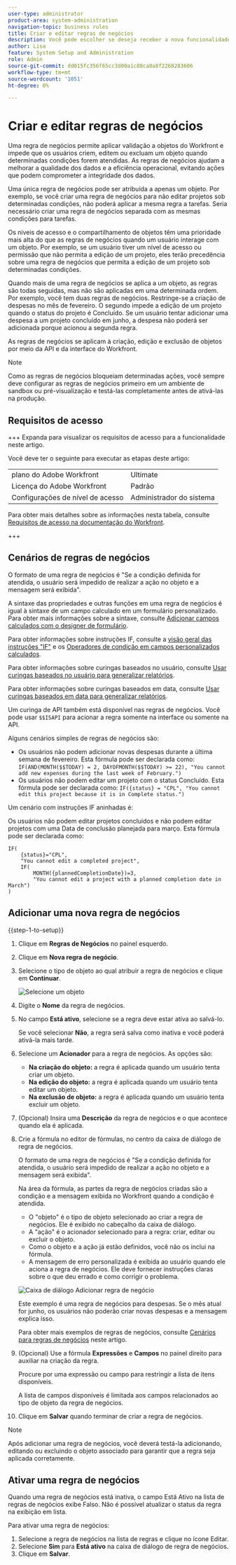 ```yaml
---
user-type: administrator
product-area: system-administration
navigation-topic: business rules
title: Criar e editar regras de negócios
description: Você pode escolher se deseja receber a nova funcionalidade do Workfront mensal ou trimestralmente.
author: Lisa
feature: System Setup and Administration
role: Admin
source-git-commit: dd015fc356f65cc3d00a1c88ca0a8f2268283606
workflow-type: tm+mt
source-wordcount: '1051'
ht-degree: 0%

---
```


# Criar e editar regras de negócios

Uma regra de negócios permite aplicar validação a objetos do Workfront e impede que os usuários criem, editem ou excluam um objeto quando determinadas condições forem atendidas. As regras de negócios ajudam a melhorar a qualidade dos dados e a eficiência operacional, evitando ações que podem comprometer a integridade dos dados.

Uma única regra de negócios pode ser atribuída a apenas um objeto. Por exemplo, se você criar uma regra de negócios para não editar projetos sob determinadas condições, não poderá aplicar a mesma regra a tarefas. Seria necessário criar uma regra de negócios separada com as mesmas condições para tarefas.

Os níveis de acesso e o compartilhamento de objetos têm uma prioridade mais alta do que as regras de negócios quando um usuário interage com um objeto. Por exemplo, se um usuário tiver um nível de acesso ou permissão que não permita a edição de um projeto, eles terão precedência sobre uma regra de negócios que permita a edição de um projeto sob determinadas condições.

Quando mais de uma regra de negócios se aplica a um objeto, as regras são todas seguidas, mas não são aplicadas em uma determinada ordem. Por exemplo, você tem duas regras de negócios. Restringe-se a criação de despesas no mês de fevereiro. O segundo impede a edição de um projeto quando o status do projeto é Concluído. Se um usuário tentar adicionar uma despesa a um projeto concluído em junho, a despesa não poderá ser adicionada porque acionou a segunda regra.

As regras de negócios se aplicam à criação, edição e exclusão de objetos por meio da API e da interface do Workfront.

>[!NOTE]
>
>Como as regras de negócios bloqueiam determinadas ações, você sempre deve configurar as regras de negócios primeiro em um ambiente de sandbox ou pré-visualização e testá-las completamente antes de ativá-las na produção.

## Requisitos de acesso

+++ Expanda para visualizar os requisitos de acesso para a funcionalidade neste artigo.

Você deve ter o seguinte para executar as etapas deste artigo:

<table style="table-layout:auto"> 
 <col> 
 <col> 
 <tbody> 
  <tr> 
   <td>plano do Adobe Workfront</td> 
   <td>Ultimate</td> 
  </tr> 
  <tr> 
   <td>Licença do Adobe Workfront</td> 
   <td>Padrão</td> 
  </tr> 
  <tr> 
   <td>Configurações de nível de acesso</td> 
   <td>Administrador do sistema</td> 
  </tr>  
 </tbody> 
</table>

Para obter mais detalhes sobre as informações nesta tabela, consulte [Requisitos de acesso na documentação do Workfront](/help/quicksilver/administration-and-setup/add-users/access-levels-and-object-permissions/access-level-requirements-in-documentation.md).

+++

## Cenários de regras de negócios

O formato de uma regra de negócios é &quot;Se a condição definida for atendida, o usuário será impedido de realizar a ação no objeto e a mensagem será exibida&quot;.

A sintaxe das propriedades e outras funções em uma regra de negócios é igual à sintaxe de um campo calculado em um formulário personalizado. Para obter mais informações sobre a sintaxe, consulte [Adicionar campos calculados com o designer de formulário](/help/quicksilver/administration-and-setup/customize-workfront/create-manage-custom-forms/form-designer/design-a-form/add-a-calculated-field.md).

Para obter informações sobre instruções IF, consulte a [ visão geral das instruções &quot;IF&quot;](/help/quicksilver/reports-and-dashboards/reports/calc-cstm-data-reports/if-statements-overview.md) e os [Operadores de condição em campos personalizados calculados](/help/quicksilver/reports-and-dashboards/reports/calc-cstm-data-reports/condition-operators-calculated-custom-expressions.md).

Para obter informações sobre curingas baseados no usuário, consulte [Usar curingas baseados no usuário para generalizar relatórios](/help/quicksilver/reports-and-dashboards/reports/reporting-elements/use-user-based-wildcards-generalize-reports.md).

Para obter informações sobre curingas baseados em data, consulte [Usar curingas baseados em data para generalizar relatórios](/help/quicksilver/reports-and-dashboards/reports/reporting-elements/use-date-based-wildcards-generalize-reports.md).

Um curinga de API também está disponível nas regras de negócios. Você pode usar `$$ISAPI` para acionar a regra somente na interface ou somente na API.

Alguns cenários simples de regras de negócios são:

* Os usuários não podem adicionar novas despesas durante a última semana de fevereiro. Esta fórmula pode ser declarada como: `IF(AND(MONTH($$TODAY) = 2, DAYOFMONTH($$TODAY) >= 22), "You cannot add new expenses during the last week of February.")`
* Os usuários não podem editar um projeto com o status Concluído. Esta fórmula pode ser declarada como: `IF({status} = "CPL", "You cannot edit this project because it is in Complete status.")`

Um cenário com instruções IF aninhadas é:

Os usuários não podem editar projetos concluídos e não podem editar projetos com uma Data de conclusão planejada para março. Esta fórmula pode ser declarada como:

```
IF(
    {status}="CPL",
    "You cannot edit a completed project",
    IF(
        MONTH({plannedCompletionDate})=3,
        "You cannot edit a project with a planned completion date in March")
)
```

## Adicionar uma nova regra de negócios

{{step-1-to-setup}}

1. Clique em **Regras de Negócios** no painel esquerdo.
1. Clique em **Nova regra de negócio**.
1. Selecione o tipo de objeto ao qual atribuir a regra de negócios e clique em **Continuar**.

   ![Selecione um objeto](assets/object-for-business-rule2.png)

1. Digite o **Nome** da regra de negócios.
1. No campo **Está ativo**, selecione se a regra deve estar ativa ao salvá-lo.

   Se você selecionar **Não**, a regra será salva como inativa e você poderá ativá-la mais tarde.

1. Selecione um **Acionador** para a regra de negócios. As opções são:

   * **Na criação do objeto:** a regra é aplicada quando um usuário tenta criar um objeto.
   * **Na edição do objeto:** a regra é aplicada quando um usuário tenta editar um objeto.
   * **Na exclusão de objeto:** a regra é aplicada quando um usuário tenta excluir um objeto.

1. (Opcional) Insira uma **Descrição** da regra de negócios e o que acontece quando ela é aplicada.
1. Crie a fórmula no editor de fórmulas, no centro da caixa de diálogo de regra de negócios.

   O formato de uma regra de negócios é &quot;Se a condição definida for atendida, o usuário será impedido de realizar a ação no objeto e a mensagem será exibida&quot;.

   Na área da fórmula, as partes da regra de negócios criadas são a condição e a mensagem exibida no Workfront quando a condição é atendida.

   * O &quot;objeto&quot; é o tipo de objeto selecionado ao criar a regra de negócios. Ele é exibido no cabeçalho da caixa de diálogo.
   * A &quot;ação&quot; é o acionador selecionado para a regra: criar, editar ou excluir o objeto.
   * Como o objeto e a ação já estão definidos, você não os inclui na fórmula.
   * A mensagem de erro personalizada é exibida ao usuário quando ele aciona a regra de negócios. Ele deve fornecer instruções claras sobre o que deu errado e como corrigir o problema.

   ![Caixa de diálogo Adicionar regra de negócio](assets/add-business-rule-dialog-no-ai-button.png)

   Este exemplo é uma regra de negócios para despesas. Se o mês atual for junho, os usuários não poderão criar novas despesas e a mensagem explica isso.

   Para obter mais exemplos de regras de negócios, consulte [Cenários para regras de negócios](#scenarios-for-business-rules) neste artigo.

1. (Opcional) Use a fórmula **Expressões** e **Campos** no painel direito para auxiliar na criação da regra.

   Procure por uma expressão ou campo para restringir a lista de itens disponíveis.

   A lista de campos disponíveis é limitada aos campos relacionados ao tipo de objeto da regra de negócios.

1. Clique em **Salvar** quando terminar de criar a regra de negócios.

>[!NOTE]
>
>Após adicionar uma regra de negócios, você deverá testá-la adicionando, editando ou excluindo o objeto associado para garantir que a regra seja aplicada corretamente.

## Ativar uma regra de negócios

Quando uma regra de negócios está inativa, o campo Está Ativo na lista de regras de negócios exibe Falso. Não é possível atualizar o status da regra na exibição em lista.

Para ativar uma regra de negócios:

1. Selecione a regra de negócios na lista de regras e clique no ícone Editar.
1. Selecione **Sim** para **Está ativo** na caixa de diálogo de regra de negócios.
1. Clique em **Salvar**.
